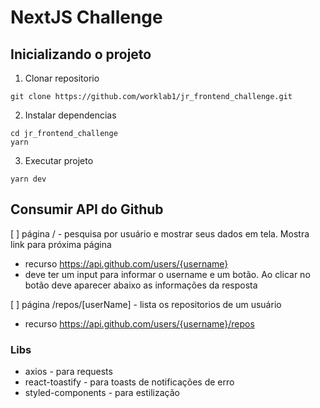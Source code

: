 # NextJS Challenge

## Inicializando o projeto
1. Clonar repositorio
```
git clone https://github.com/worklab1/jr_frontend_challenge.git
``` 
2. Instalar dependencias 
```
cd jr_frontend_challenge
yarn
```
3. Executar projeto
```
yarn dev
```

## Consumir API do Github
[ ] página / - pesquisa por usuário e mostrar seus dados em tela. Mostra link para próxima página
  - recurso https://api.github.com/users/{username}
  - deve ter um input para informar o username e um botão. Ao clicar no botão deve aparecer abaixo as informações da resposta

[ ] página /repos/[userName] - lista os repositorios de um usuário
  - recurso https://api.github.com/users/{username}/repos

### Libs
- axios - para requests
- react-toastify - para toasts de notificações de erro
- styled-components - para estilização